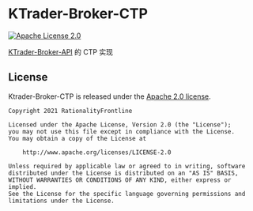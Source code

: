 # KTrader-Broker-CTP
[![Apache License 2.0](https://img.shields.io/github/license/rationalityfrontline/ktrader-broker-ctp)](https://github.com/RationalityFrontline/ktrader-broker-ctp/blob/master/LICENSE)

[KTrader-Broker-API](https://github.com/RationalityFrontline/ktrader-broker-api) 的 CTP 实现

## License

Ktrader-Broker-CTP is released under the [Apache 2.0 license](https://github.com/RationalityFrontline/ktrader-broker-ctp/blob/master/LICENSE).

```
Copyright 2021 RationalityFrontline

Licensed under the Apache License, Version 2.0 (the "License");
you may not use this file except in compliance with the License.
You may obtain a copy of the License at

    http://www.apache.org/licenses/LICENSE-2.0

Unless required by applicable law or agreed to in writing, software
distributed under the License is distributed on an "AS IS" BASIS,
WITHOUT WARRANTIES OR CONDITIONS OF ANY KIND, either express or implied.
See the License for the specific language governing permissions and
limitations under the License.
```